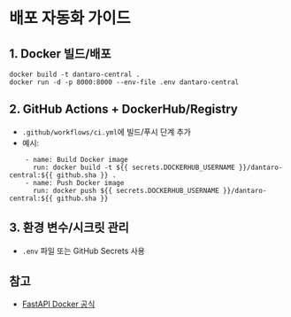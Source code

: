 # 배포 자동화 가이드

## 1. Docker 빌드/배포
```
docker build -t dantaro-central .
docker run -d -p 8000:8000 --env-file .env dantaro-central
```

## 2. GitHub Actions + DockerHub/Registry
- `.github/workflows/ci.yml`에 빌드/푸시 단계 추가
- 예시:
```
    - name: Build Docker image
      run: docker build -t ${{ secrets.DOCKERHUB_USERNAME }}/dantaro-central:${{ github.sha }} .
    - name: Push Docker image
      run: docker push ${{ secrets.DOCKERHUB_USERNAME }}/dantaro-central:${{ github.sha }}
```

## 3. 환경 변수/시크릿 관리
- `.env` 파일 또는 GitHub Secrets 사용

## 참고
- [FastAPI Docker 공식](https://fastapi.tiangolo.com/deployment/docker/)
